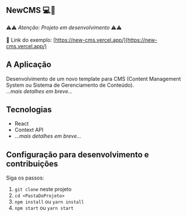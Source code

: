 ## NewCMS 💻📝

⚠⚠ _Atenção: Projeto em desenvolvimento_ ⚠⚠\
\
🔗 Link do exemplo: [https://new-cms.vercel.app/](https://new-cms.vercel.app/)

## A Aplicação

Desenvolvimento de um novo template para CMS (Content Management System ou Sistema de Gerenciamento de Conteúdo).\
_...mais detalhes em breve..._

## Tecnologias

- React
- Context API
- _...mais detalhes em breve..._

## Configuração para desenvolvimento e contribuições

Siga os passos:

1. `git clone` neste projeto
2. `cd <PastaDoProjeto>`
3. `npm install` ou `yarn install`
4. `npm start` ou `yarn start`
